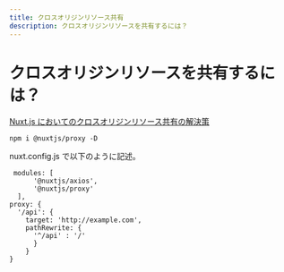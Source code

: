 ```yaml
---
title: クロスオリジンリソース共有
description: クロスオリジンリソースを共有するには？
---
```


# クロスオリジンリソースを共有するには？

[Nuxt.js においてのクロスオリジンリソース共有の解決策](https://github.com/nuxt-community/proxy-module#readme)

```
npm i @nuxtjs/proxy -D
```

nuxt.config.js で以下のように記述。

```
 modules: [
      '@nuxtjs/axios',
      '@nuxtjs/proxy'
  ],
proxy: {
  '/api': {
    target: 'http://example.com',
    pathRewrite: {
      '^/api' : '/'
      }
    }
}
```
